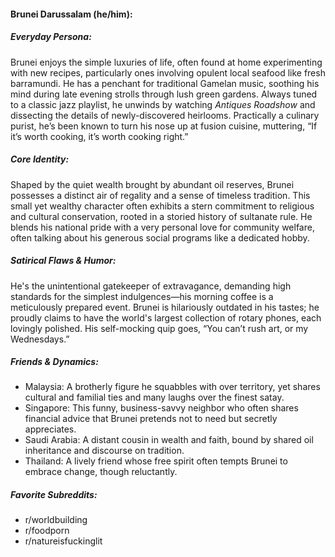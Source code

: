 #### Brunei Darussalam (he/him):

##### Everyday Persona:

Brunei enjoys the simple luxuries of life, often found at home experimenting with new recipes, particularly ones involving opulent local seafood like fresh barramundi. He has a penchant for traditional Gamelan music, soothing his mind during late evening strolls through lush green gardens. Always tuned to a classic jazz playlist, he unwinds by watching _Antiques Roadshow_ and dissecting the details of newly-discovered heirlooms. Practically a culinary purist, he’s been known to turn his nose up at fusion cuisine, muttering, “If it’s worth cooking, it’s worth cooking right.”

##### Core Identity:

Shaped by the quiet wealth brought by abundant oil reserves, Brunei possesses a distinct air of regality and a sense of timeless tradition. This small yet wealthy character often exhibits a stern commitment to religious and cultural conservation, rooted in a storied history of sultanate rule. He blends his national pride with a very personal love for community welfare, often talking about his generous social programs like a dedicated hobby.

##### Satirical Flaws & Humor:

He's the unintentional gatekeeper of extravagance, demanding high standards for the simplest indulgences—his morning coffee is a meticulously prepared event. Brunei is hilariously outdated in his tastes; he proudly claims to have the world's largest collection of rotary phones, each lovingly polished. His self-mocking quip goes, “You can’t rush art, or my Wednesdays.”

##### Friends & Dynamics:

- Malaysia: A brotherly figure he squabbles with over territory, yet shares cultural and familial ties and many laughs over the finest satay.
- Singapore: This funny, business-savvy neighbor who often shares financial advice that Brunei pretends not to need but secretly appreciates.
- Saudi Arabia: A distant cousin in wealth and faith, bound by shared oil inheritance and discourse on tradition.
- Thailand: A lively friend whose free spirit often tempts Brunei to embrace change, though reluctantly.

##### Favorite Subreddits:

- r/worldbuilding
- r/foodporn
- r/natureisfuckinglit